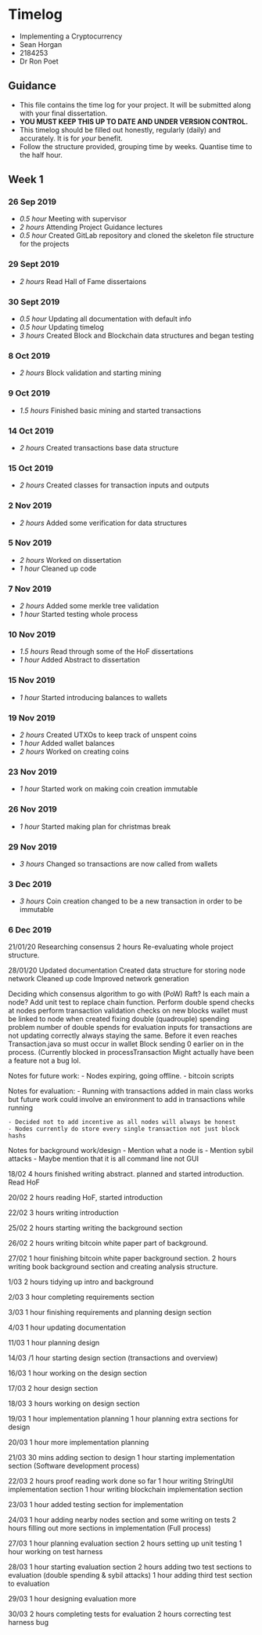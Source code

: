 # Timelog

* Implementing a Cryptocurrency
* Sean Horgan
* 2184253
* Dr Ron Poet

## Guidance

* This file contains the time log for your project. It will be submitted along with your final dissertation.
* **YOU MUST KEEP THIS UP TO DATE AND UNDER VERSION CONTROL.**
* This timelog should be filled out honestly, regularly (daily) and accurately. It is for *your* benefit.
* Follow the structure provided, grouping time by weeks.  Quantise time to the half hour.

## Week 1

### 26 Sep 2019

* *0.5 hour* Meeting with supervisor
* *2 hours* Attending Project Guidance lectures 
* *0.5 hour* Created GitLab repository and cloned the skeleton file structure for the projects

### 29 Sept 2019

* *2 hours* Read Hall of Fame dissertaions

### 30 Sept 2019

* *0.5 hour* Updating all documentation with default info
* *0.5 hour* Updating timelog
* *3 hours* Created Block and Blockchain data structures and began testing

### 8 Oct 2019

* *2 hours* Block validation and starting mining

### 9 Oct 2019

* *1.5 hours* Finished basic mining and started transactions

### 14 Oct 2019

* *2 hours* Created transactions base data structure

### 15 Oct 2019

* *2 hours* Created classes for transaction inputs and outputs

### 2 Nov 2019

* *2 hours* Added some verification for data structures

### 5 Nov 2019

* *2 hours* Worked on dissertation
* *1 hour* Cleaned up code

### 7 Nov 2019

* *2 hours* Added some merkle tree validation
* *1 hour* Started testing whole process

### 10 Nov 2019

* *1.5 hours* Read through some of the HoF dissertations
* *1 hour* Added Abstract to dissertation

### 15 Nov 2019

* *1 hour* Started introducing balances to wallets

### 19 Nov 2019

* *2 hours* Created UTXOs to keep track of unspent coins
* *1 hour* Added wallet balances
* *2 hours* Worked on creating coins

### 23 Nov 2019

* *1 hour* Started work on making coin creation immutable

### 26 Nov 2019

* *1 hour* Started making plan for christmas break

### 29 Nov 2019

* *3 hours* Changed so transactions are now called from wallets

### 3 Dec 2019

* *3 hours* Coin creation changed to be a new transaction in order to be immutable

### 6 Dec 2019




21/01/20
Researching consensus 2 hours
Re-evaluating whole project structure.

28/01/20
Updated documentation
Created data structure for storing node network
Cleaned up code
Improved network generation


Deciding which consensus algorithm to go with (PoW) Raft?
Is each main a node?
Add unit test to replace chain function.
Perform double spend checks at nodes
perform transaction validation checks on new blocks
wallet must be linked to node when created
fixing double (quadrouple) spending problem
number of double spends for evaluation
inputs for transactions are not updating correctly
always staying the same. Before it even reaches Transaction.java so must occur in wallet
Block sending 0 earlier on in the process. (Currently blocked in processTransaction
Might actually have been a feature not a bug lol.

Notes for future work:
    - Nodes expiring, going offline.
    - bitcoin scripts

Notes for evaluation:
    - Running with transactions added in main class works but future work could involve an environment to add in transactions while running

    - Decided not to add incentive as all nodes will always be honest
    - Nodes currently do store every single transaction not just block hashs

Notes for background work/design
    - Mention what a node is
    - Mention sybil attacks
    - Maybe mention that it is all command line not GUI

18/02
4 hours finished writing abstract. planned and started introduction. Read HoF

20/02
2 hours reading HoF, started introduction

22/02
3 hours writing introduction

25/02
2 hours starting writing the background section

26/02
2 hours writing bitcoin white paper part of background.

27/02
1 hour finishing bitcoin white paper background section.
2 hours writing book background section and creating analysis structure.

1/03
2 hours tidying up intro and background

2/03
3 hour completing requirements section

3/03
1 hour finishing requirements and planning design section

4/03
1 hour updating documentation

11/03
1 hour planning design

14/03
/1 hour starting design section (transactions and overview)

16/03
1 hour working on the design section

17/03
2 hour design section

18/03
3 hours working on design section

19/03
1 hour implementation planning
1 hour planning extra sections for design

20/03
1 hour more implementation planning

21/03
30 mins adding section to design
1 hour starting implementation section (Software development process)

22/03
2 hours proof reading work done so far
1 hour writing StringUtil implementation section
1 hour writing blockchain implementation section

23/03
1 hour added testing section for implementation

24/03
1 hour adding nearby nodes section and some writing on tests
2 hours filling out more sections in implementation (Full process)

27/03
1 hour planning evaluation section
2 hours setting up unit testing
1 hour working on test harness

28/03
1 hour starting evaluation section
2 hours adding two test sections to evaluation (double spending & sybil attacks)
1 hour adding third test section to evaluation

29/03
1 hour designing evaluation more

30/03
2 hours completing tests for evaluation
2 hours correcting test harness bug